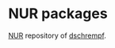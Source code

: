 # NUR packages

[NUR](https://github.com/nix-community/NUR) repository of [dschrempf](https://github.com/dschrempf).

<!-- ![Build and populate cache](https://github.com/dschrempf/nur-packages/workflows/Build%20and%20populate%20cache/badge.svg) -->
